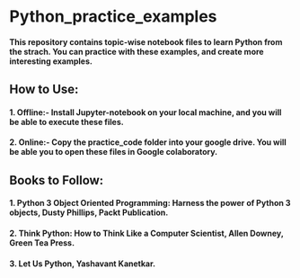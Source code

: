 # Python_practice_examples
#### This repository contains topic-wise notebook files to learn Python from the strach. You can practice with these examples, and create more interesting examples.
## How to Use:
#### 1. Offline:- Install Jupyter-notebook on your local machine, and you will be able to execute these files.
#### 2. Online:- Copy the practice_code folder into your google drive. You will be able you to open these files in Google colaboratory.

## Books to Follow:
#### 1. Python 3 Object Oriented Programming: Harness the power of Python 3 objects, Dusty Phillips, Packt Publication.
#### 2. Think Python: How to Think Like a Computer Scientist, Allen Downey, Green Tea Press.
#### 3. Let Us Python, Yashavant Kanetkar.
